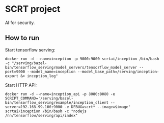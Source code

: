 # SCRT project
AI for security.


## How to run

Start tensorflow serving:
```
docker run -d --name=inception -p 9000:9000 scrtai/inception /bin/bash -c "/serving/bazel-bin/tensorflow_serving/model_servers/tensorflow_model_server --port=9000 --model_name=inception --model_base_path=/serving/inception-export &> inception_log"
```

Start HTTP API:
```
docker run -d --name=inception_api -p 8080:8080 -e SCRIPT_COMMAND='/serving/bazel-bin/tensorflow_serving/example/inception_client --server=192.168.99.100:9000 -e DEBUG=scrt* --image=$image' scrtai/inception /bin/bash -c "nodejs /nn/tensorflow/serving/api/index"
```